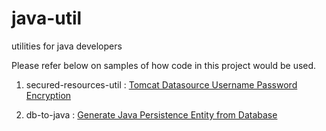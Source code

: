 # java-util
utilities for java developers

Please refer below on samples of how code in this project would be used.


1. secured-resources-util : [Tomcat Datasource Username Password Encryption](http://junjun-java.blogspot.sg/2017/03/tomcat-datasource-username-password.html)

2. db-to-java : [Generate Java Persistence Entity from Database](http://junjun-java.blogspot.sg/2017/06/reverse-engineering-gernerate-java.html)
